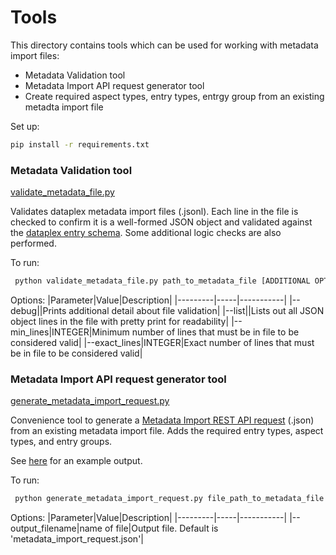 # Tools
This directory contains tools which can be used for working with metadata import files:

* Metadata Validation tool
* Metadata Import API request generator tool
* Create required aspect types, entry types, entrgy group from an existing metadta import file

Set up:
```bash
pip install -r requirements.txt
```

### Metadata Validation tool
[validate_metadata_file.py](validate_metadata_file.py)

Validates dataplex metadata import files (.jsonl). Each line in the file is checked to confirm it is a well-formed JSON object and validated against the [dataplex entry schema](https://cloud.google.com/dataplex/docs/import-metadata#import-item). Some additional logic checks are also performed.

To run:
```bash
 python validate_metadata_file.py path_to_metadata_file [ADDITIONAL OPTIONS see below]
```

Options:
|Parameter|Value|Description|
|---------|-----|-----------|
|--debug||Prints additional detail about file validation|
|--list||Lists out all JSON object lines in the file with pretty print for readability|
|--min_lines|INTEGER|Minimum number of lines that must be in file to be considered valid|
|--exact_lines|INTEGER|Exact number of lines that must be in file to be considered valid|

### Metadata Import API request generator tool
[generate_metadata_import_request.py](generate_metadata_import_request.py)

Convenience tool to generate a [Metadata Import REST API request](https://cloud.google.com/dataplex/docs/import-metadata#import-metadata) (.json) from an existing metadata import file. Adds the required entry types, aspect types, and entry groups. 

See [here](../oracle-connector/sample/metadata_import_request.json) for an example output. 

To run:
```bash
 python generate_metadata_import_request.py file_path_to_metadata_file [ADDITIONAL OPTIONS see below]
```
Options:
|Parameter|Value|Description|
|---------|-----|-----------|
|--output_filename|name of file|Output file. Default is 'metadata_import_request.json'|
